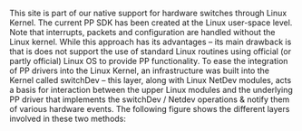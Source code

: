 This site is part of our native support for hardware switches through Linux Kernel. 
The current PP SDK has been created at the Linux user-space level. Note that interrupts, packets and configuration are handled without the Linux kernel. While this approach has its advantages – its main drawback is that is does not support the use of standard Linux routines using official (or partly official) Linux OS to provide PP functionality.
To ease the integration of PP drivers into the Linux Kernel, an infrastructure was built into the Kernel called switchDev – this layer, along with Linux NetDev modules, acts a basis for interaction between the upper Linux modules and the underlying PP driver that implements the switchDev / Netdev operations & notify them of various hardware events.
The following figure shows the different layers involved in these two methods:
 